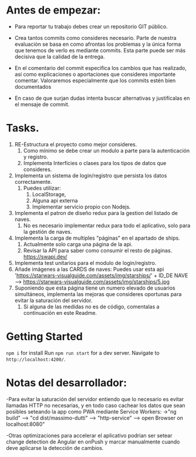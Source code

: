 # Antes de empezar:

- Para reportar tu trabajo debes crear un repositorio GIT público.

- Crea tantos commits como consideres necesario. Parte de nuestra evaluación se basa en como afrontas los problemas y la única forma que tenemos de verlo es mediante commits. Esta parte puede ser más decisiva que la calidad de la entrega.
- En el comentario del commit especifica los cambios que has realizado, así como explicaciones o aportaciones que consideres importante comentar. Valoraremos especialmente que los commits estén bien documentados
- En caso de que surjan dudas intenta buscar alternativas y justifícalas en el mensaje de commit.

# Tasks.

1.  RE-Estructura el proyecto como mejor consideres.
    1.  Como mínimo se debe crear un modulo a parte para la autenticación y registro.
    2.  Implementa Interficies o clases para los tipos de datos que consideres.
2.  Implementa un sistema de login/registro que persista los datos correctamente.
    1.  Puedes utilizar:
        1. LocalStorage,
        2. Alguna api externa
        3. Implementar servicio propio con Nodejs.
3.  Implementa el patron de diseño redux para la gestion del listado de naves.
    1.  No es necesario implementar redux para todo el aplicativo, solo para la gestión de naves.
4.  Implementa la carga de multiples "páginas" en el apartado de ships.
    1.  Actualmente solo carga una página de la api.
    2.  Revisar la API para saber como consumir el resto de páginas. https://swapi.dev/
5.  Implementa test unitarios para el modulo de login/registro.
6.  Añade imágenes a las CARDS de naves: Puedes usar esta api 'https://starwars-visualguide.com/assets/img/starships/' + ID_DE NAVE --> https://starwars-visualguide.com/assets/img/starships/5.jpg
7.  Suponiendo que esta página tiene un numero elevado de usuarios simultáneos, implementa las mejoras que consideres oportunas para evitar la saturación del servidor.
    1.  Si alguna de las medidas no es de código, comentalas a continuación en este Readme.

# Getting Started

`npm i` for install
Run `npm run start` for a dev server.
Navigate to `http://localhost:4200/`.

# Notas del desarrollador:

-Para evitar la saturación del servidor entiendo que lo necesario es evitar llamadas HTTP no necesarias, y en todo caso cachear los datos que sean posibles seteando la app como PWA mediante Service Workers:
->"ng build" --> "cd dist/massimo-dutti" --> "http-service" --> open Browser on localhost:8080"

-Otras optimizaciones para accelerar el aplicativo podrian ser setear change detection de Angular en onPush y marcar manualmente cuando deve aplicarse la detección de cambios.
